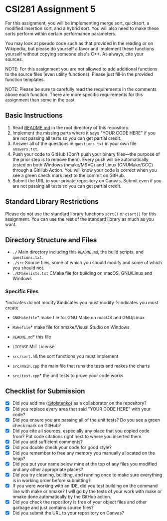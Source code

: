 # CSI281 Assignment 5

For this assignment, you will be implementing merge sort, quicksort, a modified insertion sort, and a hybrid sort. You will also need to make these sorts perform within certain performance parameters.

You may look at pseudo code such as that provided in the reading or on Wikipedia, but please do yourself a favor and implement these functions yourself without copying someone else's C++. As always, cite your sources.

NOTE: For this assignment you are not allowed to add additional functions to the source files (even utility functions). Please just fill-in the provided function templates.

NOTE: Please be sure to carefully read the requirements in the comments above each function. There are more specific requirements for this assignment than some in the past.

## Basic Instructions

1. Read [README.md](../README.md) in the root directory of this repository.
2. Implement the missing parts where it says "YOUR CODE HERE"
   if you are not passing all tests so you can get partial credit.
3. Answer all of the questions in `questions.txt` in your own file `answers.txt`.
4. Push your code to GitHub (Don't push your binary files—the purpose of the prior step is to remove them). Every push will be automatically tested on both Windows (nmake/MSVC) and Linux (GNUMake/GCC) through a GitHub Action. You will know your code is correct when you see a green check mark next to the commit on GitHub.
5. Submit the URL to your private repository on Canvas. Submit even if you are not passing all tests so you can get partial credit.

## Standard Library Restrictions

Please do not use the standard library functions `sort()` or `qsort()` for this assignment. You can use the rest of the standard library as much as you want.

## Directory Structure and Files

- `./` Main directory including this `README.md`, the build scripts, and `questions.txt`.
- `./src` Source files, some of which you should modify and some of which you should not.
- `./CMakelists.txt` CMake file for building on macOS, GNU/Linux and Windows

### Specific Files

*indicates do not modify
&indicates you must modify
%indicates you must create

- `GNUMakefile`* make file for GNU Make on macOS and GNU/Linux
- `Makefile`* make file for nmake/Visual Studio on Windows
- `README.md`* this file
- `LICENSE` MIT License

- `src/sort.h`& the sort functions you must implement
- `src/main.cpp` the main file that runs the tests and makes the charts
- `src/test.cpp`* the unit tests to prove your code works

## Checklist for Submission

- [X] Did you add me ([@tolstenko](https://github.com/tolstenko)) as a collaborator on the repository?
- [X] Did you replace every area that said "YOUR CODE HERE" with your code?
- [X] Did you ensure you are passing all of the unit tests? Do you see a green check mark on GitHub?
- [X] Did you cite all sources, especially any place that you copied code from? Put code citations right next to where you inserted them.
- [X] Did you add sufficient comments?
- [X] Did you double check your code for good style?
- [X] Did you remember to free any memory you manually allocated on the heap?
- [X] Did you put your name below mine at the top of any files you modified and any other appropriate places?
- [X] Did you try cleaning, building, and running once to make sure everything is in working order before submitting?
- [X] If you were working with an IDE, did you test building on the command line with make or nmake? I will go by the tests of your work with make or nmake done automatically by the GitHub action.
- [X] Did you check the repository is free of your object files and other garbage and just contains source files?
- [X] Did you submit the URL to your repository on Canvas?